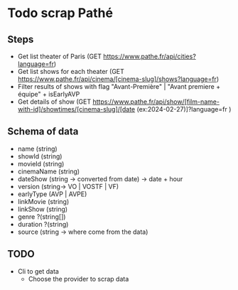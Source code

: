# Todo scrap Pathé

## Steps

- Get list theater of Paris (GET https://www.pathe.fr/api/cities?language=fr)
- Get list shows for each theater (GET https://www.pathe.fr/api/cinema/[cinema-slug]/shows?language=fr)
- Filter results of shows with flag "Avant-Première" | "Avant premiere + équipe" + isEarlyAVP
- Get details of show (GET https://www.pathe.fr/api/show/[film-name-with-id]/showtimes/[cinema-slug]/[date (ex:2024-02-27)]?language=fr
  )

## Schema of data

- name (string)
- showId (string)
- movieId (string)
- cinemaName (string)
- dateShow (string -> converted from date) -> date + hour
- version (string-> VO | VOSTF | VF)
- earlyType (AVP | AVPE)
- linkMovie (string)
- linkShow (string)
- genre ?(string[])
- duration ?(string)
- source (string -> where come from the data)

## TODO

- Cli to get data
  - Choose the provider to scrap data

